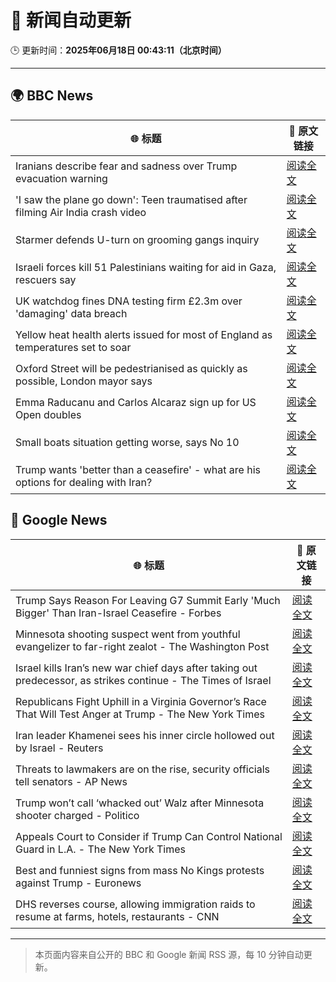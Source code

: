 # 🧠 新闻自动更新

🕒 更新时间：**2025年06月18日 00:43:11（北京时间）**

---

## 🌍 BBC News

| 🌐 标题 | 🔗 原文链接 |
|--------|-------------|
| Iranians describe fear and sadness over Trump evacuation warning | [阅读全文](https://www.bbc.com/news/articles/c3d19nm21kko) |
| 'I saw the plane go down': Teen traumatised after filming Air India crash video | [阅读全文](https://www.bbc.com/news/articles/c0l484l40gyo) |
| Starmer defends U-turn on grooming gangs inquiry | [阅读全文](https://www.bbc.com/news/articles/cvg1xje9wzlo) |
| Israeli forces kill 51 Palestinians waiting for aid in Gaza, rescuers say | [阅读全文](https://www.bbc.com/news/articles/c74zj9kv2xjo) |
| UK watchdog fines DNA testing firm £2.3m over 'damaging' data breach | [阅读全文](https://www.bbc.com/news/articles/c4grggw4n56o) |
| Yellow heat health alerts issued for most of England as temperatures set to soar | [阅读全文](https://www.bbc.com/news/articles/ce3n8kgdj50o) |
| Oxford Street will be pedestrianised as quickly as possible, London mayor says | [阅读全文](https://www.bbc.com/news/articles/cy5e555g5qro) |
| Emma Raducanu and Carlos Alcaraz sign up for US Open doubles | [阅读全文](https://www.bbc.com/sport/tennis/articles/cp82n07y58go) |
| Small boats situation getting worse, says No 10 | [阅读全文](https://www.bbc.com/news/articles/c39zk7pp29ko) |
| Trump wants 'better than a ceasefire' - what are his options for dealing with Iran? | [阅读全文](https://www.bbc.com/news/articles/cx23e4pzjg3o) |

## 📰 Google News

| 🌐 标题 | 🔗 原文链接 |
|--------|-------------|
| Trump Says Reason For Leaving G7 Summit Early 'Much Bigger' Than Iran-Israel Ceasefire - Forbes | [阅读全文](https://news.google.com/rss/articles/CBMi9AFBVV95cUxOdHlSbjUxOHRNVnF1U3NWMXlvVUtueXJnLUFPd2lxMml6TWJZNGdkUHRmZG56WG91UElfTjY2cGpXRnFsOUFhaXR4NVF6QTMtUnFfa1pHR3E5X1lTVFc4STdua0FNZEhhaThWczNtMnROZlpSbUJEYlRtQVozT3Z2X1o0NGFtWFl3T09kbVo2Mk9mQTFYaDBMdGl3bnIyeDViRGJhNENRYktrSndEb3liOEZ0ZWxKdlpGMExSZHpoRUJvM2xCU3VoSk5GSGt4OFA5VHVYNlVLYXlBLU4wcUpmSzh6YkdBVE5XMGV2TkNaay1mMHFX?oc=5) |
| Minnesota shooting suspect went from youthful evangelizer to far-right zealot - The Washington Post | [阅读全文](https://news.google.com/rss/articles/CBMimwFBVV95cUxQOXc1NnlEbjNnejNEZ3prWWJmV0o3SmRKVU5JUjBGOVFZYkxHRWdIbW50djR1Vm1xeXFhbnRyaTZuZ0dyUVg3dG5KdFFPMWFDODdDcmxldzZBSk1sREZyZmh3Z3ZGOERTLXdqY0xQOHN2VVpvZ0NuNk9BTnVSbzNsRGFtSVl0ZHNwQkI4Y1l3RHdoQmdGUkdvZUUwMA?oc=5) |
| Israel kills Iran’s new war chief days after taking out predecessor, as strikes continue - The Times of Israel | [阅读全文](https://news.google.com/rss/articles/CBMiuAFBVV95cUxQUXMxcS10WktjQmJvWG9TYUo5eWlSaHFPaVpYQUg0Nk11R3l1bEFSSkFuSkpNV3RCams5MW81Q1k5Mlk2cEdQbjgzbFp1dWNoT2oydGFVV256bFR2US1hc2NzTlhsT2xqSi1uVXNHQ0VsM3FnZTFlTzFVdnVaT1pJcmwyQnkxdk1kdk4wMkc2SmtienR4Z19ZMGNZcXU1Y0JRS0UwVG53WnZwY1FlV1Mtcl9FNmszN09O0gG-AUFVX3lxTE9DLXJMV3dYRDhOV2g2S2RYc29ZT1E0QnpVN1NtM1hULTAwVmQ2bUIybkR1WWVzSF9obnlWZ2hUM1RLN21vVV80dEpIQVZmbFA5d3JEXzBnY2JKZ1J2VWtCSGJfQWhGQ2RlcXk3aWUzLUFVc2l4VUxKbG9VdGJZa1NqYUs2a0t2Nk51d0J1RE16Y2UxbjJxUzduR05ITTc1OTVPZHAyeHpYbDNRNGdReDBsVHdkTmgtaERUZnM2ZVE?oc=5) |
| Republicans Fight Uphill in a Virginia Governor’s Race That Will Test Anger at Trump - The New York Times | [阅读全文](https://news.google.com/rss/articles/CBMiowFBVV95cUxPMTJNa1dDNXBQYndkS0J0ZURGWXNDdjRjMzJRUU9qb3QtT01WM3BRU1dTN2xCOXZRcFJycmxnd0lSNDVSYlo1TVVIbGV5ajU3RXhJcW5vZmwweGswa2s0WnVtLUphS3NPN3lYNkZURXc1UXhGc2h0V2JzbzItVUpUcGVLLUxNaVRYNVdfNEhfakFSVUVfN3hrOFV4NXFvc3d5NkxB?oc=5) |
| Iran leader Khamenei sees his inner circle hollowed out by Israel - Reuters | [阅读全文](https://news.google.com/rss/articles/CBMiuwFBVV95cUxPNDFYazhGZHF2VHc5RUNtTklnSGdzcldDZ0JSU00zeHlDVEV4RmFaVERUbjEtSUJxdmF4MEU1SXNpSDdVWkJDQ2xWZFc4RzlobmluWHpDSUp5ZWo4Z1VTNzU2Q1prckIxZ1FYY055NWVGeFg3UzhBb04xWnMwUVpiQ3N0WW5IX2d2YzQ5UUpLX0ZrdEpwNWFjTUUwR3ZlV0ZiMUtJNExfdFlmbUUyMmY1Yk93XzVOV2ladUF3?oc=5) |
| Threats to lawmakers are on the rise, security officials tell senators - AP News | [阅读全文](https://news.google.com/rss/articles/CBMipwFBVV95cUxOMG5SbFZmZm1MQkxmanZ0ZURQb05HQlg0b2NkSFRvVFpDZ1FJclZJakRFNzJnMGtUQmRNbFVtNVlRbGI2MGlINm1FSEcxU3VTc2xnempRWTRoSEoxamNlX0FWSXl6cTBSaG1IQnZ1ckp3YzUtN25seW1BemlIUFVjekRRS0p5UXItcDg3ZDBtb0VrZDRMSjVCc3VNMk95cUd3dWMwV201NA?oc=5) |
| Trump won’t call ‘whacked out’ Walz after Minnesota shooter charged - Politico | [阅读全文](https://news.google.com/rss/articles/CBMie0FVX3lxTFB0QjFkdjZlemNPNmJsTERIQlBqbFp1RUhuSUR3NjhCcERPSmNLNFBMQ19IYkxBcGhsRnRFLXVKcEJkTzU3dEVQQzRGRTdVUHJoWVBkMWIyR1I2aUJaWW9jN0Jmb0xOTE9CdVJVNGdWMlZWN1VjX0hsejRSaw?oc=5) |
| Appeals Court to Consider if Trump Can Control National Guard in L.A. - The New York Times | [阅读全文](https://news.google.com/rss/articles/CBMigAFBVV95cUxNUmpPQVkzQ2Jpd1E1bGFOZkcxRXZJamQ3YVlUdWNGZUdzNFVzRDl4UTlKb19jUll5Qzl0dlVjdWZ2TURSTDdsNXFwdmlpN08tM1F0eUZXYjZGYVBBdXNSd1g3V2o4MkxVektfSldxY253OUVfQ0FWNWZLNEJITm9ZdQ?oc=5) |
| Best and funniest signs from mass No Kings protests against Trump - Euronews | [阅读全文](https://news.google.com/rss/articles/CBMirgFBVV95cUxOTVVpOENRV3BpbS1TVnkxZkpObEluQ1VaVEZQSlQzaS1iVUFiWUhhdVNYa21pNXZwdHFsN08zLTZfRmhUUThRR2hURE5EMmtqM09kZnNONXRCWGRMTzZMR2JKS3JvSDVFT1lrTFBPMWhjWlRYREI1bWtvX1Z3aHd2d0FqYW84OFZVeFhwbC1TWWdReGVHcE1QSjdkbjNBbjYyVW5xN1F2b3ljNFV5SVE?oc=5) |
| DHS reverses course, allowing immigration raids to resume at farms, hotels, restaurants - CNN | [阅读全文](https://news.google.com/rss/articles/CBMiigFBVV95cUxPZHlBcE15d0Z5STZNclRwRTI0VG1XY1luU2NST3Atam5XYWxpdUFvNkxsV0VaY0VXU012SEtscFhIXzE1eUFKY0FkWmtaaEdkcEFpQnllZVpsRTVIaUVYc054d2I0X0lTSGVSLXNmeF8wZDV6eWttSkdhS1dXXzJOOTAxZy1GUWZ6bEHSAY8BQVVfeXFMTU45c0lqUUU5cUE3eE9jTXg4cGxfcURtNnVkeFBRQWlwd0lxRVdRZklPT0VBel9FTDBzRnk3a2Z2TWZOdVNpbVF4YnFHSS1mNGhWdGxROWZ3NnIySFNNQllZNlkybjJJeHFXTUwyeXNfRHVRczV4YkRvWU1Wd2dON19LeHBnaXZQZDVhUnRJNlU?oc=5) |

---
> 本页面内容来自公开的 BBC 和 Google 新闻 RSS 源，每 10 分钟自动更新。